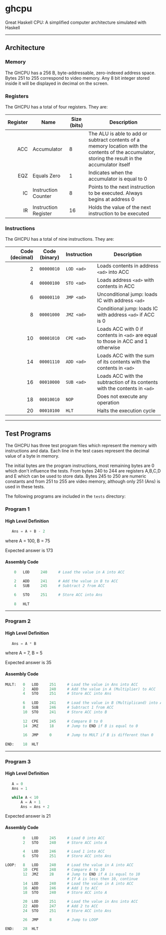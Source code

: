 # ghcpu

Great Haskell CPU: A simplified computer architecture simulated with Haskell

---

## Architecture

### Memory

The GHCPU has a 256 B, byte-addressable, zero-indexed address space.
Bytes 251 to 255 correspond to video memory. Any 8 bit integer stored inside it
will be displayed in decimal on the screen.

### Registers

The GHCPU has a total of four registers. They are:

| **Register** | **Name**                | **Size (bits)** | **Description**                                                                                                                                     |
|-------------:|-------------------------|-----------------|-----------------------------------------------------------------------------------------------------------------------------------------------------|
|          ACC | Accumulator             |        8        | The ALU is able to add or subtract contents of a memory location with the contents of the accumulator, storing the result in the accumulator itself |
|          EQZ | Equals Zero             |        1        | Indicates when the accumulator is equal to 0                                                                                                        |
|           IC | Instruction Counter     |        8        | Points to the next instruction to be executed. Always begins at address 0                                                                           |
|           IR | Instruction Register    |        16       | Holds the value of the next instruction to be executed                                                                                              |

### Instructions

The GHCPU has a total of nine instructions. They are:

[//]: # (Generated with https://www.tablesgenerator.com/markdown_tables)

| Code (decimal) | Code (binary)   | Instruction   | Description                                                                      |
|---------------:|:---------------:|---------------|----------------------------------------------------------------------------------|
| 2              | `00000010`      | `LOD <ad>`    | Loads contents in address `<ad>` into ACC                                        |
| 4              | `00000100`      | `STO <ad>`    | Loads address `<ad>` with contents in ACC                                        |
| 6              | `00000110`      | `JMP <ad>`    | Unconditional jump: loads IC with address `<ad>`                                 |
| 8              | `00001000`      | `JMZ <ad>`    | Conditional jump: loads IC with address `<ad>` if ACC is 0                       |
| 10             | `00001010`      | `CPE <ad>`    | Loads ACC with 0 if contents in `<ad>` are equal to those in ACC and 1 otherwise |
| 14             | `00001110`      | `ADD <ad>`    | Loads ACC with the sum of its contents with the contents in `<ad>`               |
| 16             | `00010000`      | `SUB <ad>`    | Loads ACC with the subtraction of its contents with the contents in `<ad>`       |
| 18             | `00010010`      | `NOP`         | Does not execute any operation                                                   |
| 20             | `00010100`      | `HLT`         | Halts the execution cycle                                                        |
---

## Test Programs
The GHCPU has three test program files which represent the memory with instructions and data. Each line in the test cases represent the decimal value of a byte in memory. 

The initial bytes are the program instructions, most remaining bytes are 0 which don't influence the tests. From bytes 240 to 244 are registers A,B,C,D and E which can be used to store data. Bytes 245 to 250 are numeric constants and from 251 to 255 are video memory, although only 251 (Ans) is used in these tests.

The following programs are included in the `tests` directory:

### Program 1
#### High Level Definition

```python
   Ans = A + B - 2
``` 
where A = 100, B = 75

Expected answer is 173
#### Assembly Code

```python
    0   LOD     240     # Load the value in A into ACC

    2   ADD     241     # Add the value in B to ACC
    4   SUB     245     # Subtract 2 from ACC

    6   STO     251     # Store ACC into Ans
   
    8   HLT
```
---
### Program 2
#### High Level Definition

```python
   Ans = A * B
``` 
where A = 7, B = 5

Expected answer is 35
#### Assembly Code

```python
MULT:   0   LOD     251     # Load the value in Ans into ACC
        2   ADD     240     # Add the value in A (Multiplier) to ACC 
        4   STO     251     # Store ACC into Ans
    
        6   LOD     241     # Load the value in B (Multiplicand) into ACC
        8   SUB     246     # Subtract 1 from ACC 
        10  STO     241     # Store ACC into B
    
        12  CPE     245     # Compare B to 0 
        14  JMZ     18      # Jump to END if B is equal to 0
    
        16  JMP     0       # Jump to MULT if B is different than 0
    
END:    18  HLT
```
---
### Program 3
#### High Level Definition

```python
   A = 0
   Ans = 1

   while A < 10
       A = A + 1
       Ans = Ans + 2
``` 
Expected answer is 21
#### Assembly Code

```python
        0   LOD     245     # Load 0 into ACC
        2   STO     240     # Store ACC into A

        4   LOD     246     # Load 1 into ACC
        6   STO     251     # Store ACC into Ans

LOOP:   8   LOD     240     # Load the value in A into ACC
        10  CPE     248     # Compare A to 10
        12  JMZ     28      # Jump to END if A is equal to 10
                            # If A is less then 10, continue
        14  LOD     240     # Load the value in A into ACC
        16  ADD     246     # Add 1 to ACC
        18  STO     240     # Store ACC into A

        20  LOD     251     # Load the value in Ans into ACC
        22  ADD     247     # Add 2 to ACC
        24  STO     251     # Store ACC into Ans

        26  JMP     8       # Jump to LOOP

END:    28  HLT
```